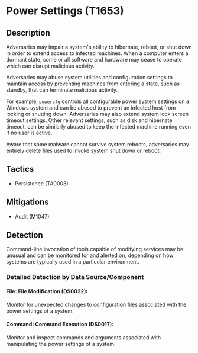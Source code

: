 # Power Settings (T1653)

## Description
Adversaries may impair a system's ability to hibernate, reboot, or shut down in order to extend access to infected machines. When a computer enters a dormant state, some or all software and hardware may cease to operate which can disrupt malicious activity.

Adversaries may abuse system utilities and configuration settings to maintain access by preventing machines from entering a state, such as standby, that can terminate malicious activity.

For example, `powercfg` controls all configurable power system settings on a Windows system and can be abused to prevent an infected host from locking or shutting down. Adversaries may also extend system lock screen timeout settings. Other relevant settings, such as disk and hibernate timeout, can be similarly abused to keep the infected machine running even if no user is active.

Aware that some malware cannot survive system reboots, adversaries may entirely delete files used to invoke system shut down or reboot.

## Tactics
- Persistence (TA0003)

## Mitigations
- Audit (M1047)

## Detection
Command-line invocation of tools capable of modifying services may be unusual and can be monitored for and alerted on, depending on how systems are typically used in a particular environment. 


### Detailed Detection by Data Source/Component
#### File: File Modification (DS0022): 
Monitor for unexpected changes to configuration files associated with the power settings of a system.

#### Command: Command Execution (DS0017): 
Monitor and inspect commands and arguments associated with manipulating the power settings of a system.

